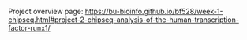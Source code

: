 Project overview page: https://bu-bioinfo.github.io/bf528/week-1-chipseq.html#project-2-chipseq-analysis-of-the-human-transcription-factor-runx1/
